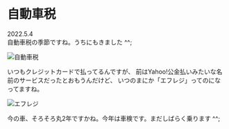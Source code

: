 # 自動車税

2022.5.4<br />
自動車税の季節ですね。うちにもきました ^^;

![自動車税](jidoshazei.png)

いつもクレジットカードで払ってるんですが、
前はYahoo!公金払いみたいな名前のサービスだったとおもうんだけど、
いつのまにか「エフレジ」ってのになってますね。

![エフレジ](f-regi.png)

今の車、そろそろ丸2年ですかね。今年は車検です。まだしばらく乗ります ^^;